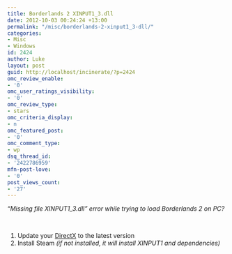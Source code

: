 ```yaml
---
title: Borderlands 2 XINPUT1_3.dll
date: 2012-10-03 00:24:24 +13:00
permalink: "/misc/borderlands-2-xinput1_3-dll/"
categories:
- Misc
- Windows
id: 2424
author: Luke
layout: post
guid: http://localhost/incinerate/?p=2424
omc_review_enable:
- '0'
omc_user_ratings_visibility:
- '0'
omc_review_type:
- stars
omc_criteria_display:
- n
omc_featured_post:
- '0'
omc_comment_type:
- wp
dsq_thread_id:
- '2422786959'
mfn-post-love:
- '0'
post_views_count:
- '27'
---
```


_“Missing file XINPUT1_3.dll” error while trying to load Borderlands 2 on PC?_

&nbsp;

  1. Update your <a title="DirectX" href="http://www.microsoft.com/en-us/download/details.aspx?id=35" target="_blank">DirectX</a> to the latest version
  2. Install Steam _(if not installed, it will install XINPUT1 and dependencies)_